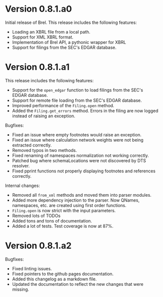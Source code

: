 # Version 0.8.1.a0

Initial release of Brel. This release includes the following features:

- Loading an XBRL file from a local path.
- Support for XML XBRL format.
- Implementation of Brel API, a pythonic wrapper for XBRL
- Support for filings from the SEC's EDGAR database.

# Version 0.8.1.a1

This release includes the following features:

- Support for the `open_edgar` function to load filings from the SEC's EDGAR database.
- Support for remote file loading from the SEC's EDGAR database.
- Improved performance of the `Filing.open` method.
- Added the `Filing.get_errors` method. Errors in the filing are now logged instead of raising an exception.

Bugfixes:

- Fixed an issue where empty footnotes would raise an exception.
- Fixed an issue where calculation network weights were not being extracted correctly.
- Removed typos in two methods.
- Fixed renaming of namespaces normalization not working correctly.
- Patched bug where schemaLocations were not discovered by DTS resolver.
- Fixed pprint functions not properly displaying footnotes and references correctly.

Internal changes:

- Removed all `from_xml` methods and moved them into parser modules.
- Added more dependency injection to the parser. Now QNames, namespaces, etc. are created using first order functions.
- `Filing.open` is now strict with the input parameters.
- Removed lots of TODOs
- Added tons and tons of documentation.
- Added a lot of tests. Test coverage is now at 87%.

# Version 0.8.1.a2

Bugfixes:

- Fixed linting issues.
- Fixed pointers to the github pages documentation.
- Added this changelog as a markdown file.
- Updated the documentation to reflect the new changes that were missing.
